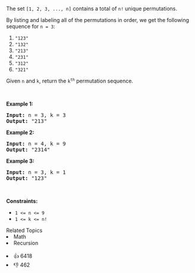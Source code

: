 <p>The set <code>[1, 2, 3, ...,&nbsp;n]</code> contains a total of <code>n!</code> unique permutations.</p>

<p>By listing and labeling all of the permutations in order, we get the following sequence for <code>n = 3</code>:</p>

<ol> 
 <li><code>"123"</code></li> 
 <li><code>"132"</code></li> 
 <li><code>"213"</code></li> 
 <li><code>"231"</code></li> 
 <li><code>"312"</code></li> 
 <li><code>"321"</code></li> 
</ol>

<p>Given <code>n</code> and <code>k</code>, return the <code>k<sup>th</sup></code> permutation sequence.</p>

<p>&nbsp;</p> 
<p><strong class="example">Example 1:</strong></p> 
<pre><strong>Input:</strong> n = 3, k = 3
<strong>Output:</strong> "213"
</pre>
<p><strong class="example">Example 2:</strong></p> 
<pre><strong>Input:</strong> n = 4, k = 9
<strong>Output:</strong> "2314"
</pre>
<p><strong class="example">Example 3:</strong></p> 
<pre><strong>Input:</strong> n = 3, k = 1
<strong>Output:</strong> "123"
</pre> 
<p>&nbsp;</p> 
<p><strong>Constraints:</strong></p>

<ul> 
 <li><code>1 &lt;= n &lt;= 9</code></li> 
 <li><code>1 &lt;= k &lt;= n!</code></li> 
</ul>

<div><div>Related Topics</div><div><li>Math</li><li>Recursion</li></div></div><br><div><li>👍 6418</li><li>👎 462</li></div>